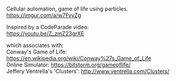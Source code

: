 Cellular automation, game of life using particles.  
https://imgur.com/a/w7FvyZg  
  
Inspired by a CodeParade video:  
https://youtu.be/Z_zmZ23grXE  
  
which associates with:  
Conway's Game of Life: https://en.wikipedia.org/wiki/Conway%27s_Game_of_Life  
Online Simulator: https://bitstorm.org/gameoflife/  
Jeffery Ventrella's 'Clusters': http://www.ventrella.com/Clusters/  
  
